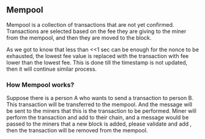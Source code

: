 ## Mempool

Mempool is a collection of transactions that are not yet confirmed. Transactions are selected based on the fee they are giving to the miner from the mempool, and then they are moved to the block.

As we got to know that less than <<1 sec can be enough for the nonce to be exhausted, the lowest fee value is replaced with the transaction with fee lower than the lowest fee. This is done till the timestamp is not updated, then it will continue similar process.

### How Mempool works?

Suppose there is a person A who wants to send a transaction to person B. This transaction will be transferred to the mempool. And the message will be sent to the miners that this is the transaction to be performed. Miner will perform the transaction and add to their chain, and a message would be passed to the miners that a  new block is added, please validate and add , then the transaction will be removed from the mempool.

